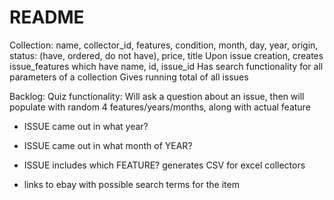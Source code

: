 # README

Collection: name, collector_id, features, condition, month, day, year, origin, status: (have, ordered, do not have), price, title
Upon issue creation, creates issue_features which have name, id, issue_id
Has search functionality for all parameters of a collection
Gives running total of all issues

Backlog:
Quiz functionality: Will ask a question about an issue, then will populate with random 4 features/years/months, along with actual feature
- ISSUE came out in what year?
- ISSUE came out in what month of YEAR?
- ISSUE includes which FEATURE?
generates CSV for excel collectors

- links to ebay with possible search terms for the item



